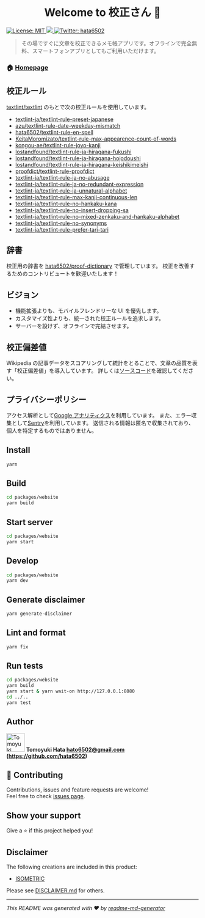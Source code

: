 <h1 align="center">Welcome to 校正さん 👋</h1>
<p>
  <a href="#" target="_blank">
    <img alt="License: MIT" src="https://img.shields.io/badge/License-MIT-yellow.svg" />
  </a>
  <a href="https://codecov.io/gh/hata6502/kohsei-san">
    <img src="https://codecov.io/gh/hata6502/kohsei-san/branch/master/graph/badge.svg" />
  </a>
  <a href="https://twitter.com/hata6502" target="_blank">
    <img alt="Twitter: hata6502" src="https://img.shields.io/twitter/follow/hata6502.svg?style=social" />
  </a>
</p>

> その場ですぐに文章を校正できるメモ帳アプリです。オフラインで完全無料、スマートフォンアプリとしてもご利用いただけます。

### 🏠 [Homepage](https://kohsei-san.b-hood.site/)

## 校正ルール

[textlint/textlint](https://github.com/textlint/textlint) のもとで次の校正ルールを使用しています。

- [textlint-ja/textlint-rule-preset-japanese](https://github.com/textlint-ja/textlint-rule-preset-japanese)
- [azu/textlint-rule-date-weekday-mismatch](https://github.com/azu/textlint-rule-date-weekday-mismatch)
- [hata6502/textlint-rule-en-spell](https://github.com/hata6502/textlint-rule-en-spell)
- [KeitaMoromizato/textlint-rule-max-appearence-count-of-words](https://github.com/KeitaMoromizato/textlint-rule-max-appearence-count-of-words)
- [kongou-ae/textlint-rule-joyo-kanji](https://github.com/kongou-ae/textlint-rule-joyo-kanji)
- [lostandfound/textlint-rule-ja-hiragana-fukushi](https://github.com/lostandfound/textlint-rule-ja-hiragana-fukushi)
- [lostandfound/textlint-rule-ja-hiragana-hojodoushi](https://github.com/lostandfound/textlint-rule-ja-hiragana-hojodoushi)
- [lostandfound/textlint-rule-ja-hiragana-keishikimeishi](https://github.com/lostandfound/textlint-rule-ja-hiragana-keishikimeishi)
- [proofdict/textlint-rule-proofdict](https://github.com/proofdict/proofdict/tree/master/packages/%40proofdict/textlint-rule-proofdict)
- [textlint-ja/textlint-rule-ja-no-abusage](https://github.com/textlint-ja/textlint-rule-ja-no-abusage)
- [textlint-ja/textlint-rule-ja-no-redundant-expression](https://github.com/textlint-ja/textlint-rule-ja-no-redundant-expression)
- [textlint-ja/textlint-rule-ja-unnatural-alphabet](https://github.com/textlint-ja/textlint-rule-ja-unnatural-alphabet)
- [textlint-ja/textlint-rule-max-kanji-continuous-len](https://github.com/textlint-ja/textlint-rule-max-kanji-continuous-len)
- [textlint-ja/textlint-rule-no-hankaku-kana](https://github.com/textlint-ja/textlint-rule-no-hankaku-kana)
- [textlint-ja/textlint-rule-no-insert-dropping-sa](https://github.com/textlint-ja/textlint-rule-no-insert-dropping-sa)
- [textlint-ja/textlint-rule-no-mixed-zenkaku-and-hankaku-alphabet](https://github.com/textlint-ja/textlint-rule-no-mixed-zenkaku-and-hankaku-alphabet)
- [textlint-ja/textlint-rule-no-synonyms](https://github.com/textlint-ja/textlint-rule-no-synonyms)
- [textlint-ja/textlint-rule-prefer-tari-tari](https://github.com/textlint-ja/textlint-rule-prefer-tari-tari)

## 辞書

校正用の辞書を [hata6502/proof-dictionary](https://github.com/hata6502/proof-dictionary) で管理しています。
校正を改善するためのコントリビュートを歓迎いたします！

## ビジョン

- 機能拡張よりも、モバイルフレンドリーな UI を優先します。
- カスタマイズ性よりも、統一された校正ルールを追求します。
- サーバーを設けず、オフラインで完結させます。

## 校正偏差値

Wikipedia の記事データをスコアリングして統計をとることで、文章の品質を表す「校正偏差値」を導入しています。
詳しくは[ソースコード](https://github.com/hata6502/kohsei-san/blob/master/packages/scripts/src/index.ts)を確認してください。

## プライバシーポリシー

アクセス解析として[Google アナリティクス](https://marketingplatform.google.com/about/analytics/terms/jp/)を利用しています。
また、エラー収集として[Sentry](https://sentry.io/welcome/)を利用しています。
送信される情報は匿名で収集されており、個人を特定するものではありません。

## Install

```sh
yarn
```

## Build

```sh
cd packages/website
yarn build
```

## Start server

```sh
cd packages/website
yarn start
```

## Develop

```sh
cd packages/website
yarn dev
```

## Generate disclaimer

```sh
yarn generate-disclaimer
```

## Lint and format

```sh
yarn fix
```

## Run tests

```sh
cd packages/website
yarn build
yarn start & yarn wait-on http://127.0.0.1:8080
cd ../..
yarn test
```

## Author

<img alt="Tomoyuki Hata" src="https://avatars.githubusercontent.com/hata6502" width="48" /> **Tomoyuki Hata <hato6502@gmail.com> (https://github.com/hata6502)**

## 🤝 Contributing

Contributions, issues and feature requests are welcome!<br />Feel free to check [issues page](https://github.com/blue-hood/kohsei-san/issues).

## Show your support

Give a ⭐️ if this project helped you!

## Disclaimer

The following creations are included in this product:

- [ISOMETRIC](https://isometric.online/license/)

Please see [DISCLAIMER.md](https://github.com/blue-hood/kohsei-san/blob/master/DISCLAIMER.md) for others.

---

_This README was generated with ❤️ by [readme-md-generator](https://github.com/kefranabg/readme-md-generator)_
